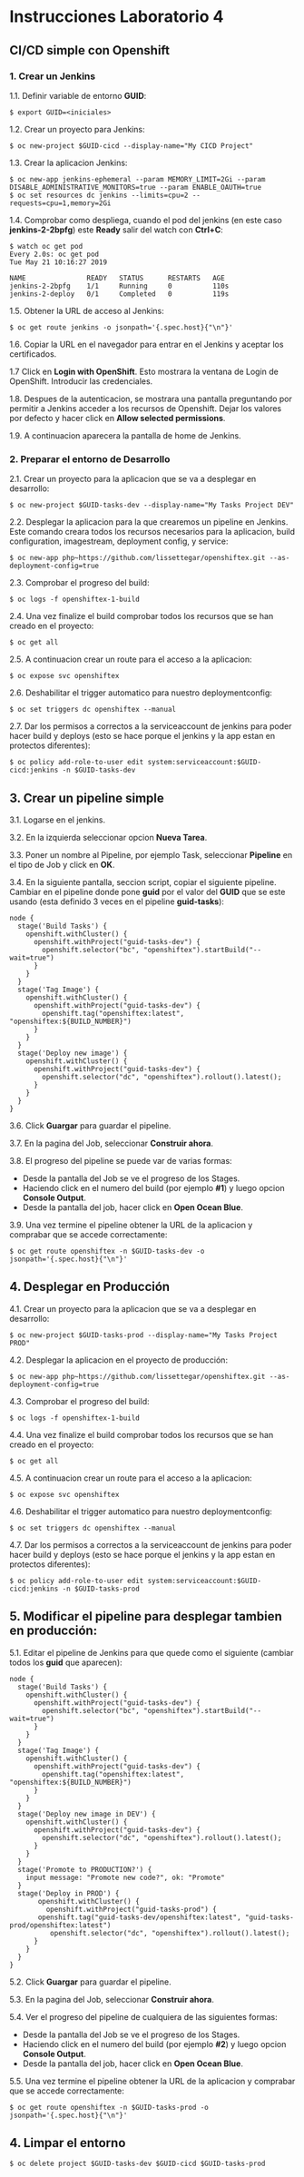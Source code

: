 # Instrucciones Laboratorio 4

## CI/CD simple con Openshift

### 1. Crear un Jenkins

  1.1. Definir variable de entorno **GUID**:

    $ export GUID=<iniciales>

  1.2. Crear un proyecto para Jenkins:

    $ oc new-project $GUID-cicd --display-name="My CICD Project"

  1.3. Crear la aplicacion Jenkins:

    $ oc new-app jenkins-ephemeral --param MEMORY_LIMIT=2Gi --param DISABLE_ADMINISTRATIVE_MONITORS=true --param ENABLE_OAUTH=true
    $ oc set resources dc jenkins --limits=cpu=2 --requests=cpu=1,memory=2Gi

  1.4. Comprobar como despliega, cuando el pod del jenkins (en este caso **jenkins-2-2bpfg**) este **Ready** salir del watch con **Ctrl+C**:

    $ watch oc get pod
    Every 2.0s: oc get pod                                                                                                            Tue May 21 10:16:27 2019

    NAME               READY   STATUS      RESTARTS   AGE
    jenkins-2-2bpfg    1/1     Running     0          110s
    jenkins-2-deploy   0/1     Completed   0          119s

  1.5. Obtener la URL de acceso al Jenkins:

    $ oc get route jenkins -o jsonpath='{.spec.host}{"\n"}'

  1.6. Copiar la URL en el navegador para entrar en el Jenkins y aceptar los certificados.

  1.7 Click en **Login with OpenShift**. Esto mostrara la ventana de Login de OpenShift. Introducir las credenciales.

  1.8. Despues de la autenticacion, se mostrara una pantalla preguntando por permitir a Jenkins acceder a los recursos de Openshift. Dejar los valores por defecto y hacer click en **Allow selected permissions**.

  1.9. A continuacion aparecera la pantalla de home de Jenkins.  

### 2. Preparar el entorno de Desarrollo

  2.1. Crear un proyecto para la aplicacion que se va a desplegar en desarrollo:

    $ oc new-project $GUID-tasks-dev --display-name="My Tasks Project DEV"

  2.2. Desplegar la aplicacion para la que crearemos un pipeline en Jenkins. Este comando creara todos los recursos necesarios para la aplicacion, build configuration, imagestream, deployment config, y service:

    $ oc new-app php~https://github.com/lissettegar/openshiftex.git --as-deployment-config=true

  2.3. Comprobar el progreso del build:

    $ oc logs -f openshiftex-1-build

  2.4. Una vez finalize el build comprobar todos los recursos que se han creado en el proyecto:

    $ oc get all

  2.5. A continuacion crear un route para el acceso a la aplicacion:

    $ oc expose svc openshiftex

  2.6. Deshabilitar el trigger automatico para nuestro deploymentconfig:

    $ oc set triggers dc openshiftex --manual

  2.7. Dar los permisos a correctos a la serviceaccount de jenkins para poder hacer build y deploys (esto se hace porque el jenkins y la app estan en protectos diferentes):

    $ oc policy add-role-to-user edit system:serviceaccount:$GUID-cicd:jenkins -n $GUID-tasks-dev

## 3. Crear un pipeline simple

   3.1. Logarse en el jenkins.

   3.2. En la izquierda seleccionar opcion **Nueva Tarea**.

   3.3. Poner un nombre al Pipeline, por ejemplo Task, seleccionar **Pipeline** en el tipo de Job y click en **OK**.

   3.4. En la siguiente pantalla, seccion script, copiar el siguiente pipeline. Cambiar en el pipeline donde pone **guid** por el valor del **GUID** que se este usando (esta definido 3 veces en el pipeline **guid-tasks**):

    node {
      stage('Build Tasks') {
        openshift.withCluster() {
          openshift.withProject("guid-tasks-dev") {
            openshift.selector("bc", "openshiftex").startBuild("--wait=true")
          }
        }
      }
      stage('Tag Image') {
        openshift.withCluster() {
          openshift.withProject("guid-tasks-dev") {
            openshift.tag("openshiftex:latest", "openshiftex:${BUILD_NUMBER}")
          }
        }
      }
      stage('Deploy new image') {
        openshift.withCluster() {
          openshift.withProject("guid-tasks-dev") {
            openshift.selector("dc", "openshiftex").rollout().latest();
          }
        }
      }
    }  

  3.6. Click **Guargar** para guardar el pipeline.

  3.7. En la pagina del Job, seleccionar **Construir ahora**.

  3.8. El progreso del pipeline se puede var de varias formas:

  * Desde la pantalla del Job se ve el progreso de los Stages.
  * Haciendo click en el numero del build (por ejemplo **#1**) y luego opcion **Console Output**.
  * Desde la pantalla del job, hacer click en **Open Ocean Blue**.

  3.9. Una vez termine el pipeline obtener la URL de la aplicacion y comprabar que se accede correctamente:

    $ oc get route openshiftex -n $GUID-tasks-dev -o jsonpath='{.spec.host}{"\n"}'

## 4. Desplegar en Producción

  4.1. Crear un proyecto para la aplicacion que se va a desplegar en desarrollo:

    $ oc new-project $GUID-tasks-prod --display-name="My Tasks Project PROD"

  4.2. Desplegar la aplicacion en el proyecto de producción:

    $ oc new-app php~https://github.com/lissettegar/openshiftex.git --as-deployment-config=true

  4.3. Comprobar el progreso del build:

    $ oc logs -f openshiftex-1-build

  4.4. Una vez finalize el build comprobar todos los recursos que se han creado en el proyecto:

    $ oc get all

  4.5. A continuacion crear un route para el acceso a la aplicacion:

    $ oc expose svc openshiftex

  4.6. Deshabilitar el trigger automatico para nuestro deploymentconfig:

    $ oc set triggers dc openshiftex --manual

  4.7. Dar los permisos a correctos a la serviceaccount de jenkins para poder hacer build y deploys (esto se hace porque el jenkins y la app estan en protectos diferentes):

    $ oc policy add-role-to-user edit system:serviceaccount:$GUID-cicd:jenkins -n $GUID-tasks-prod

## 5. Modificar el pipeline para desplegar tambien en producción:

  5.1. Editar el pipeline de Jenkins para que quede como el siguiente (cambiar todos los **guid** que aparecen):

    node {
      stage('Build Tasks') {
        openshift.withCluster() {
          openshift.withProject("guid-tasks-dev") {
            openshift.selector("bc", "openshiftex").startBuild("--wait=true")
          }
        }
      }
      stage('Tag Image') {
        openshift.withCluster() {
          openshift.withProject("guid-tasks-dev") {
            openshift.tag("openshiftex:latest", "openshiftex:${BUILD_NUMBER}")
          }
        }
      }
      stage('Deploy new image in DEV') {
        openshift.withCluster() {
          openshift.withProject("guid-tasks-dev") {
            openshift.selector("dc", "openshiftex").rollout().latest();
          }
        }
      }
      stage('Promote to PRODUCTION?') {
        input message: "Promote new code?", ok: "Promote"
      }
      stage('Deploy in PROD') {
    	   openshift.withCluster() {
    	     openshift.withProject("guid-tasks-prod") {
           openshift.tag("guid-tasks-dev/openshiftex:latest", "guid-tasks-prod/openshiftex:latest")	  
   		      openshift.selector("dc", "openshiftex").rollout().latest();
          }
        }
      }
    }

  5.2. Click **Guargar** para guardar el pipeline.

  5.3. En la pagina del Job, seleccionar **Construir ahora**.

  5.4. Ver el progreso del pipeline de cualquiera de las siguientes formas:

  * Desde la pantalla del Job se ve el progreso de los Stages.
  * Haciendo click en el numero del build (por ejemplo **#2**) y luego opcion **Console Output**.
  * Desde la pantalla del job, hacer click en **Open Ocean Blue**.

  5.5. Una vez termine el pipeline obtener la URL de la aplicacion y comprabar que se accede correctamente:

    $ oc get route openshiftex -n $GUID-tasks-prod -o jsonpath='{.spec.host}{"\n"}'

## 4. Limpar el entorno

    $ oc delete project $GUID-tasks-dev $GUID-cicd $GUID-tasks-prod
